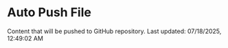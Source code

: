 # Auto Push File

Content that will be pushed to GitHub repository.
Last updated: 07/18/2025, 12:49:02 AM